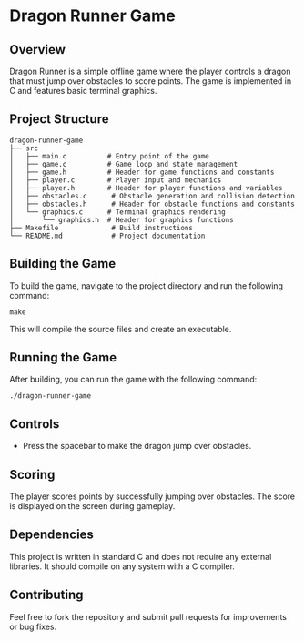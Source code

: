 # Dragon Runner Game

## Overview
Dragon Runner is a simple offline game where the player controls a dragon that must jump over obstacles to score points. The game is implemented in C and features basic terminal graphics.

## Project Structure
```
dragon-runner-game
├── src
│   ├── main.c          # Entry point of the game
│   ├── game.c          # Game loop and state management
│   ├── game.h          # Header for game functions and constants
│   ├── player.c        # Player input and mechanics
│   ├── player.h        # Header for player functions and variables
│   ├── obstacles.c      # Obstacle generation and collision detection
│   ├── obstacles.h      # Header for obstacle functions and constants
│   └── graphics.c      # Terminal graphics rendering
│       └── graphics.h  # Header for graphics functions
├── Makefile             # Build instructions
└── README.md            # Project documentation
```

## Building the Game
To build the game, navigate to the project directory and run the following command:

```
make
```

This will compile the source files and create an executable.

## Running the Game
After building, you can run the game with the following command:

```
./dragon-runner-game
```

## Controls
- Press the spacebar to make the dragon jump over obstacles.

## Scoring
The player scores points by successfully jumping over obstacles. The score is displayed on the screen during gameplay.

## Dependencies
This project is written in standard C and does not require any external libraries. It should compile on any system with a C compiler.

## Contributing
Feel free to fork the repository and submit pull requests for improvements or bug fixes.
